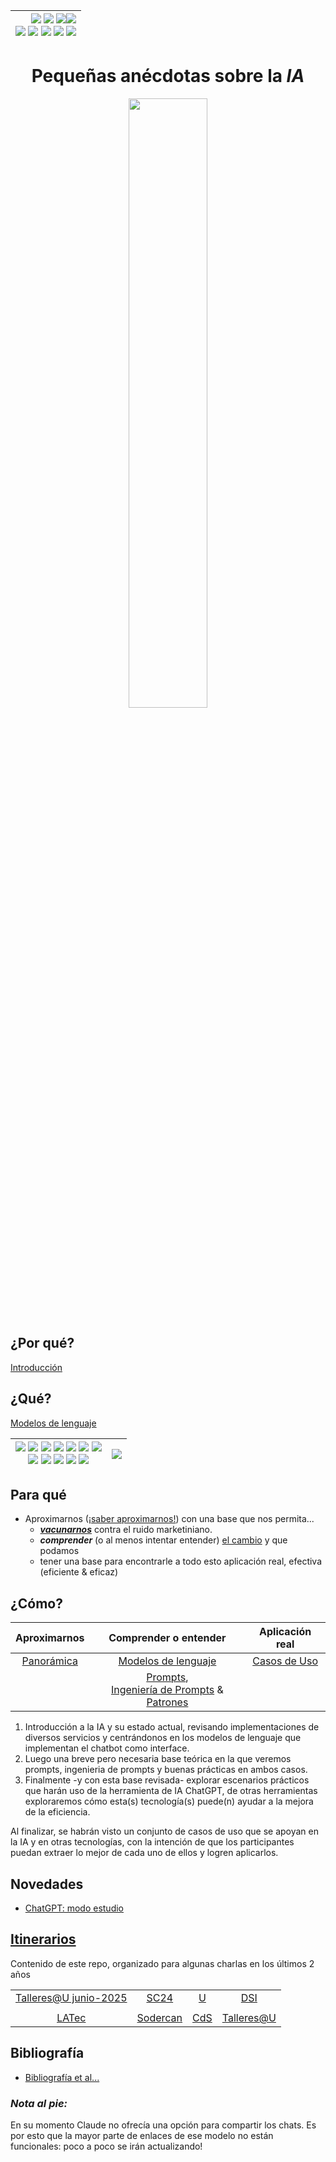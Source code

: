 <div align=right>
 
|[![](https://img.shields.io/badge/-Inicio-FFF?style=flat&logo=Emlakjet&logoColor=black)](/README.md) [![](https://img.shields.io/badge/-Introducción-FFF?style=flat&logo=abbrobotstudio&logoColor=black)](/documentos/intro.md) [![](https://img.shields.io/badge/-Panorámica-FFF?style=flat&logo=openstreetmap&logoColor=black)](/documentos/panoramica.md)[![](https://img.shields.io/badge/-Modelos_de_lenguaje-FFF?style=flat&logo=LiveChat&logoColor=black)](/documentos/LLMs.md)<br>  [![](https://img.shields.io/badge/-Prompts-FFF?style=flat&logo=Proton&logoColor=black)](/documentos/prompts/README.md) [![](https://img.shields.io/badge/-Ing,_de_prompts-FFF?style=flat&logo=googleearthengine&logoColor=black)](/documentos/ingenieriaDePrompts/README.md) [![](https://img.shields.io/badge/-Patrones-FFF?style=flat&logo=textpattern&logoColor=black)](/documentos/ingenieriaDePrompts/patrones/README.md) [![](https://img.shields.io/badge/8vP-FFF?style=flat&logo=v8&logoColor=black)](/documentos/prompts/mejoresPracticas/8virtudesDelPrompting.md) [![](https://img.shields.io/badge/-Casos_de_uso-FFF?style=flat&logo=gitbook&logoColor=black)](/documentos/casosDeUso/README.md)|
|-:|

</div>

<div align=center>

# Pequeñas anécdotas sobre la *IA*

<img src="documentos/imagenes/spaceStation.png" width=50%>

</div>

## ¿Por qué?

[Introducción](documentos/intro.md)

## ¿Qué?

[Modelos de lenguaje](documentos/LLMs.md)

<div align=center>

|[![](https://img.shields.io/badge/-ChatGPT-FFF?style=flat&logo=openai&logoColor=black)](https://chat.openai.com/) [![](https://img.shields.io/badge/-Claude-FFF?style=flat&logo=anthropic&logoColor=black)](https://claude.ai/chats) [![](https://img.shields.io/badge/-Gemini-FFF?style=flat&logo=googlegemini&logoColor=black)](https://gemini.google.com/app) [![](https://img.shields.io/badge/-DeepSeek-FFF?style=flat&logo=deepseek&logoColor=black)](https://chat.deepseek.com/) [![](https://img.shields.io/badge/-Grok-FFF?style=flat&logo=x&logoColor=black)](https://x.com/i/grok) [![](https://img.shields.io/badge/-MetaAI-FFF?style=flat&logo=meta&logoColor=black)](https://www.meta.ai/) [![](https://img.shields.io/badge/-Copilot-FFF?style=flat&logo=microsoft&logoColor=black)](https://copilot.microsoft.com/)<br>[![](https://img.shields.io/badge/-Perplexity-FFF?style=flat&logo=perplexity&logoColor=black)](https://www.perplexity.ai/) [![](https://img.shields.io/badge/-Mistral-FFF?style=flat)](https://chat.mistral.ai/chat) [![](https://img.shields.io/badge/-Qwen-FFF?style=flat&logo=qwen&logoColor=black)](https://chat.qwen.ai/) [![](https://img.shields.io/badge/-Neuroflash-FFF?style=flat&logo=&logoColor=black)](https://app.neuro-flash.com/aiWriter) [![](https://img.shields.io/badge/-Huggingface-FFF?style=flat&logo=&logoColor=black)](https://huggingface.co/chat)|[![](https://img.shields.io/badge/-Comparativa-DDD?style=flat)](/documentos/casosDeUso/diversosTest.md)
|-|-|

</div>

## Para qué

- Aproximarnos ([¡saber aproximarnos!](documentos/saberComoAproximarse.md)) con una base que nos permita...
  - [***vacunarnos***](documentos/antidoto.md) contra el ruido marketiniano.
  - ***comprender*** (o al menos intentar entender) [el cambio](documentos/aDiaDeHoy.md) y que podamos
  - tener una base para encontrarle a todo esto aplicación real, efectiva (eficiente & eficaz)
<!-- TODO: #1 Extender el para qué de las sesiones @mmasias -->

## ¿Cómo?

<div align=center>

|Aproximarnos|Comprender o entender |Aplicación real|
|:-:|:-:|:-:|
|[Panorámica](documentos/panoramica.md)|[Modelos de lenguaje](documentos/LLMs.md)|[Casos de Uso](documentos/casosDeUso/README.md)|
||[Prompts](documentos/prompts/README.md),<br />[Ingeniería de Prompts](documentos/ingenieriaDePrompts/README.md) & [Patrones](documentos/ingenieriaDePrompts/patrones/README.md)||


</div>

1. Introducción a la IA y su estado actual, revisando implementaciones de diversos servicios y centrándonos en los modelos de lenguaje que implementan el chatbot como interface.
1. Luego una breve pero necesaria base teórica en la que veremos prompts, ingenieria de prompts y buenas prácticas en ambos casos.
1. Finalmente -y con esta base revisada- explorar escenarios prácticos que harán uso de la herramienta de IA ChatGPT, de otras herramientas exploraremos cómo esta(s) tecnología(s) puede(n) ayudar a la mejora de la eficiencia.

Al finalizar, se habrán visto un conjunto de casos de uso que se apoyan en la IA y en otras tecnologías, con la intención de que los participantes puedan extraer lo mejor de cada uno de ellos y logren aplicarlos.

## Novedades

- [ChatGPT: modo estudio](/documentos/papers%20et%20al/modoEstudio.md)

## [Itinerarios](/documentos/itinerarios/)

Contenido de este repo, organizado para algunas charlas en los últimos 2 años

<div align=center>

|||||
|:-:|:-:|:-:|:-:|
|[Talleres@U junio-2025](/documentos/itinerarios/itinerarioU2.md)|[SC24](/documentos/itinerarios/iSC24.md)|[U](/documentos/itinerarios/itinerarioU.md)|[DSI](/documentos/itinerarios/itinerarioDSI.md)|
||||
|[LATec](/documentos/itinerarios/itinerarioUAL.md)|[Sodercan](/documentos/itinerarios/itinerarioSC.md)|[CdS](/documentos/itinerarios/itinerarioCdS.md)|[Talleres@U](/documentos/itinerarios/itinerarioTalleres.md)

</div>

## Bibliografía

- [Bibliografía et al...](documentos/bibliografia.md)


### *Nota al pie:*

En su momento Claude no ofrecía una opción para compartir los chats. Es por esto que la mayor parte de enlaces de ese modelo no están funcionales: poco a poco se irán actualizando!
